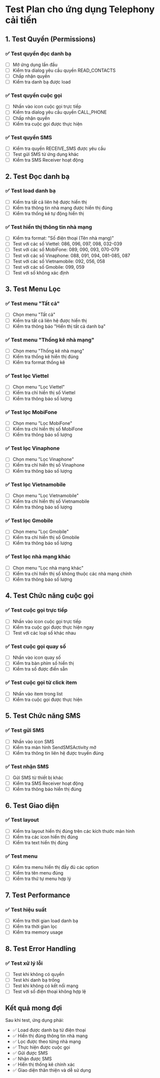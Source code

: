 # Test Plan cho ứng dụng Telephony cải tiến

## 1. Test Quyền (Permissions)

### ✅ Test quyền đọc danh bạ

- [ ] Mở ứng dụng lần đầu
- [ ] Kiểm tra dialog yêu cầu quyền READ_CONTACTS
- [ ] Chấp nhận quyền
- [ ] Kiểm tra danh bạ được load

### ✅ Test quyền cuộc gọi

- [ ] Nhấn vào icon cuộc gọi trực tiếp
- [ ] Kiểm tra dialog yêu cầu quyền CALL_PHONE
- [ ] Chấp nhận quyền
- [ ] Kiểm tra cuộc gọi được thực hiện

### ✅ Test quyền SMS

- [ ] Kiểm tra quyền RECEIVE_SMS được yêu cầu
- [ ] Test gửi SMS từ ứng dụng khác
- [ ] Kiểm tra SMS Receiver hoạt động

## 2. Test Đọc danh bạ

### ✅ Test load danh bạ

- [ ] Kiểm tra tất cả liên hệ được hiển thị
- [ ] Kiểm tra thông tin nhà mạng được hiển thị đúng
- [ ] Kiểm tra thống kê tự động hiển thị

### ✅ Test hiển thị thông tin nhà mạng

- [ ] Kiểm tra format: "Số điện thoại (Tên nhà mạng)"
- [ ] Test với các số Viettel: 086, 096, 097, 098, 032-039
- [ ] Test với các số MobiFone: 089, 090, 093, 070-079
- [ ] Test với các số Vinaphone: 088, 091, 094, 081-085, 087
- [ ] Test với các số Vietnamobile: 092, 056, 058
- [ ] Test với các số Gmobile: 099, 059
- [ ] Test với số không xác định

## 3. Test Menu Lọc

### ✅ Test menu "Tất cả"

- [ ] Chọn menu "Tất cả"
- [ ] Kiểm tra tất cả liên hệ được hiển thị
- [ ] Kiểm tra thông báo "Hiển thị tất cả danh bạ"

### ✅ Test menu "Thống kê nhà mạng"

- [ ] Chọn menu "Thống kê nhà mạng"
- [ ] Kiểm tra thống kê hiển thị đúng
- [ ] Kiểm tra format thống kê

### ✅ Test lọc Viettel

- [ ] Chọn menu "Lọc Viettel"
- [ ] Kiểm tra chỉ hiển thị số Viettel
- [ ] Kiểm tra thông báo số lượng

### ✅ Test lọc MobiFone

- [ ] Chọn menu "Lọc MobiFone"
- [ ] Kiểm tra chỉ hiển thị số MobiFone
- [ ] Kiểm tra thông báo số lượng

### ✅ Test lọc Vinaphone

- [ ] Chọn menu "Lọc Vinaphone"
- [ ] Kiểm tra chỉ hiển thị số Vinaphone
- [ ] Kiểm tra thông báo số lượng

### ✅ Test lọc Vietnamobile

- [ ] Chọn menu "Lọc Vietnamobile"
- [ ] Kiểm tra chỉ hiển thị số Vietnamobile
- [ ] Kiểm tra thông báo số lượng

### ✅ Test lọc Gmobile

- [ ] Chọn menu "Lọc Gmobile"
- [ ] Kiểm tra chỉ hiển thị số Gmobile
- [ ] Kiểm tra thông báo số lượng

### ✅ Test lọc nhà mạng khác

- [ ] Chọn menu "Lọc nhà mạng khác"
- [ ] Kiểm tra chỉ hiển thị số không thuộc các nhà mạng chính
- [ ] Kiểm tra thông báo số lượng

## 4. Test Chức năng cuộc gọi

### ✅ Test cuộc gọi trực tiếp

- [ ] Nhấn vào icon cuộc gọi trực tiếp
- [ ] Kiểm tra cuộc gọi được thực hiện ngay
- [ ] Test với các loại số khác nhau

### ✅ Test cuộc gọi quay số

- [ ] Nhấn vào icon quay số
- [ ] Kiểm tra bàn phím số hiển thị
- [ ] Kiểm tra số được điền sẵn

### ✅ Test cuộc gọi từ click item

- [ ] Nhấn vào item trong list
- [ ] Kiểm tra cuộc gọi được thực hiện

## 5. Test Chức năng SMS

### ✅ Test gửi SMS

- [ ] Nhấn vào icon SMS
- [ ] Kiểm tra màn hình SendSMSActivity mở
- [ ] Kiểm tra thông tin liên hệ được truyền đúng

### ✅ Test nhận SMS

- [ ] Gửi SMS từ thiết bị khác
- [ ] Kiểm tra SMS Receiver hoạt động
- [ ] Kiểm tra thông báo hiển thị đúng

## 6. Test Giao diện

### ✅ Test layout

- [ ] Kiểm tra layout hiển thị đúng trên các kích thước màn hình
- [ ] Kiểm tra các icon hiển thị đúng
- [ ] Kiểm tra text hiển thị đúng

### ✅ Test menu

- [ ] Kiểm tra menu hiển thị đầy đủ các option
- [ ] Kiểm tra tên menu đúng
- [ ] Kiểm tra thứ tự menu hợp lý

## 7. Test Performance

### ✅ Test hiệu suất

- [ ] Kiểm tra thời gian load danh bạ
- [ ] Kiểm tra thời gian lọc
- [ ] Kiểm tra memory usage

## 8. Test Error Handling

### ✅ Test xử lý lỗi

- [ ] Test khi không có quyền
- [ ] Test khi danh bạ trống
- [ ] Test khi không có kết nối mạng
- [ ] Test với số điện thoại không hợp lệ

## Kết quả mong đợi

Sau khi test, ứng dụng phải:

- ✅ Load được danh bạ từ điện thoại
- ✅ Hiển thị đúng thông tin nhà mạng
- ✅ Lọc được theo từng nhà mạng
- ✅ Thực hiện được cuộc gọi
- ✅ Gửi được SMS
- ✅ Nhận được SMS
- ✅ Hiển thị thống kê chính xác
- ✅ Giao diện thân thiện và dễ sử dụng
